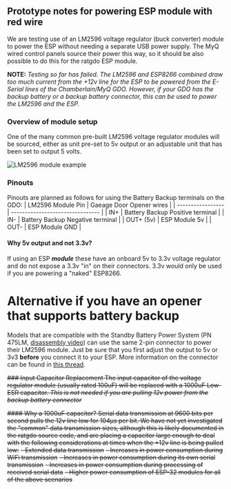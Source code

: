 ## Prototype notes for powering ESP module with red wire
We are testing use of an LM2596 voltage regulator (buck converter) module to power the ESP without needing a separate USB power supply.  The MyQ wired control panels source their power this way, so it should be also possible to do this for the ratgdo ESP module.

**NOTE:** *Testing so far has failed.  The LM2596 and ESP8266 combined draw too much current from the +12v line for the ESP to be powered from the E-Serial lines of the Chamberlain/MyQ GDO.  However, if your GDO has the backup battery or a backup battery connector, this can be used to power the LM2596 and the ESP.*

### Overview of module setup
One of the many common pre-built LM2596 voltage regulator modules will be sourced, either as unit pre-set to 5v output or an adjustable unit that has been set to output 5 volts.

![LM2596 module example](https://github.com/Kaldek/rat-ratgdo/blob/main/images/LM2596%20module.jpg)

### Pinouts

Pinouts are planned as follows for using the Battery Backup terminals on the GDO:
| LM2596 Module Pin | Gaeage Door Opener wires         |
| ----------------- | -------------------------------- |
| IN+               | Battery Backup Positive terminal |
| IN-               | Battery Backup Negative terminal |
| OUT+  (5v)        | ESP Module 5v                    |
| OUT-              | ESP Module GND                   |

#### Why 5v output and not 3.3v?
If using an ESP ***module*** these have an onboard 5v to 3.3v voltage regulator and do not expose a 3.3v "in" on their connectors.  3.3v would only be used if you are powering a "naked" ESP8266.

# Alternative if you have an opener that supports battery backup
Models that are compatible with the Standby Battery Power System (PN 475LM, [disassembly video](https://www.youtube.com/watch?v=qWsHb-kiO6w)) can use the same 2-pin connector to power their LM2596 module.  Just be sure that you first adjust the output to 5v or 3v3 **before** you connect it to your ESP.  More information on the connector can be found in [this thread](https://www.garagejournal.com/forum/threads/battery-backuo-connector-for-liftmaster-8500-garage-door-opener.514321/).  

~~### Input Capacitor Replacement
The input capacitor of the voltage regulator module (usually rated 100uF) will be replaced with a 1000uF Low-ESR capacitor.
*This is not needed if you are pulling 12v power from the backup battery connector*~~

~~#### Why a 1000uF capacitor?
Serial data transmission at 9600 bits per second pulls the 12v line low for 104µs per bit.  We have not yet investigated the "common" data transmission sizes, although this is likely documented in the ratgdo source code, and are placing a capacitor large enough to deal with the following considerations at times when the +12v line is being pulled low:~~
~~- Extended data transmission~~
~~- Increases in power consumption during WiFi transmission~~
~~- Increases in power consumption during its own serial transmission~~
~~- Increases in power consumption during processing of received serial data~~
~~- Higher power consumption of ESP-32 modules for all of the above scenarios~~



